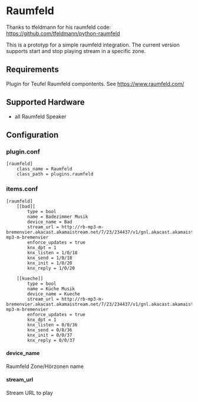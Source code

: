 # Raumfeld
Thanks to tfeldmann for his raumfeld code: https://github.com/tfeldmann/python-raumfeld

This is a prototyp for a simple raumfeld integration. The current version
supports start and stop playing stream in a specific zone. 

## Requirements

Plugin for Teufel Raumfeld compontents. See https://www.raumfeld.com/

## Supported Hardware

* all Raumfeld Speaker

## Configuration

### plugin.conf

```
[raumfeld]
    class_name = Raumfeld
    class_path = plugins.raumfeld
```


### items.conf
```
[raumfeld]
	[[bad]]
		type = bool
		name = Badezimmer Musik
		device_name = Bad
		stream_url = http://rb-mp3-m-bremenvier.akacast.akamaistream.net/7/23/234437/v1/gnl.akacast.akamaistream.net/rb-mp3-m-bremenvier
		enforce_updates = true
		knx_dpt = 1
        knx_listen = 1/0/18
        knx_send = 1/0/18
		knx_init = 1/0/20
		knx_reply = 1/0/20
	
	[[kueche]]
		type = bool
		name = Küche Musik
		device_name = Kueche
		stream_url = http://rb-mp3-m-bremenvier.akacast.akamaistream.net/7/23/234437/v1/gnl.akacast.akamaistream.net/rb-mp3-m-bremenvier
		enforce_updates = true
		knx_dpt = 1
        knx_listen = 0/0/36
        knx_send = 0/0/36
		knx_init = 0/0/37
		knx_reply = 0/0/37
```
#### device_name

Raumfeld Zone/Hörzonen name

#### stream_url

Stream URL to play
